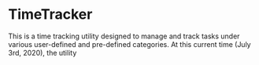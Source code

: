 # TimeTracker

This is a time tracking utility designed to manage and track tasks under various user-defined and pre-defined categories. At this current time (July 3rd, 2020), the utility  
